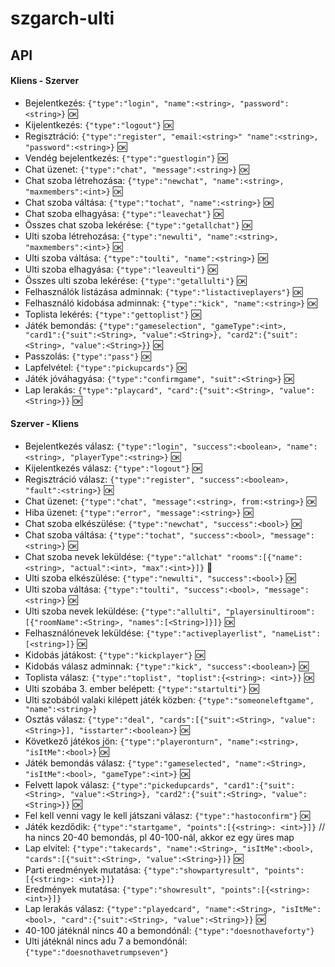 # szgarch-ulti

## API

#### Kliens - Szerver
- Bejelentkezés: `{"type":"login", "name":<string>, "password":<string>}` :ok:
- Kijelentkezés: `{"type":"logout"}` :ok:
- Regisztráció: `{"type":"register", "email:<string>" "name":<string>, "password":<string>}` :ok:
- Vendég bejelentkezés: `{"type":"guestlogin"}` :ok:
- Chat üzenet: `{"type":"chat", "message":<string>}` :ok:
- Chat szoba létrehozása: `{"type":"newchat", "name":<string>, "maxmembers":<int>}` :ok:
- Chat szoba váltása: `{"type":"tochat", "name":<string>}` :ok:
- Chat szoba elhagyása: `{"type":"leavechat"}` :ok:
- Összes chat szoba lekérése: `{"type":"getallchat"}` :ok:
- Ulti szoba létrehozása: `{"type":"newulti", "name":<string>, "maxmembers":<int>}` :ok:
- Ulti szoba váltása: `{"type":"toulti", "name":<string>}` :ok:
- Ulti szoba elhagyása: `{"type":"leaveulti"}` :ok:
- Összes ulti szoba lekérése: `{"type":"getallulti"}` :ok:
- Felhasználók listázása adminnak: `{"type":"listactiveplayers"}` :ok:
- Felhasználó kidobása adminnak: `{"type":"kick", "name":<string>}` :ok:
- Toplista lekérés: `{"type":"gettoplist"}` :ok:
- Játék bemondás: `{"type":"gameselection", "gameType":<int>, "card1":{"suit":<String>, "value":<String>}, "card2":{"suit":<String>, "value":<String>}}` :ok:
- Passzolás: `{"type":"pass"}` :ok:
- Lapfelvétel: `{"type":"pickupcards"}` :ok:
- Játék jóváhagyása: `{"type":"confirmgame", "suit":<String>}` :ok:
- Lap lerakás: `{"type":"playcard", "card":{"suit":<String>, "value":<String>}}` :ok:

#### Szerver - Kliens
- Bejelentkezés válasz: `{"type":"login", "success":<boolean>, "name":<string>, "playerType":<string>}` :ok:
- Kijelentkezés válasz: `{"type":"logout"}` :ok:
- Regisztráció válasz: `{"type":"register", "success":<boolean>, "fault":<string>}` :ok:
- Chat üzenet: `{"type":"chat", "message":<string>, from:<string>}` :ok:
- Hiba üzenet: `{"type":"error", "message":<string>}` :ok:
- Chat szoba elkészülése: `{"type":"newchat", "success":<bool>}` :ok:
- Chat szoba váltása: `{"type":"tochat", "success":<bool>, "message":<string>}` :ok:
- Chat szoba nevek leküldése: `{"type":"allchat" "rooms":[{"name":<string>, "actual":<int>, "max":<int>}]}` :hankey:
- Ulti szoba elkészülése: `{"type":"newulti", "success":<bool>}` :ok:
- Ulti szoba váltása: `{"type":"toulti", "success":<bool>, "message":<string>}` :ok:
- Ulti szoba nevek leküldése: `{"type":"allulti", "playersinultiroom":[{"roomName":<String>, "names":[<String>]}]}` :ok:
- Felhasználónevek leküldése: `{"type":"activeplayerlist", "nameList":[<string>]}` :ok:
- Kidobás játákost: `{"type":"kickplayer"}` :ok:
- Kidobás válasz adminnak: `{"type":"kick", "success":<boolean>}` :ok:
- Toplista válasz: `{"type":"toplist", "toplist":{<string>: <int>}}` :ok:
- Ulti szobába 3. ember belépett: `{"type":"startulti"}` :ok:
- Ulti szobából valaki kilépett játék közben: `{"type":"someoneleftgame", "name":<string>}`
- Osztás válasz: `{"type":"deal", "cards":[{"suit":<String>, "value":<String>}], "isstarter":<boolean>}` :ok:
- Következő játékos jön: `{"type":"playeronturn", "name":<string>, "isItMe":<bool>}` :ok:
- Játék bemondás válasz: `{"type":"gameselected", "name":<String>, "isItMe":<bool>, "gameType":<int>}` :ok:
- Felvett lapok válasz: `{"type":"pickedupcards", "card1":{"suit":<String>, "value":<String>}, "card2":{"suit":<String>, "value":<String>}}` :ok:
- Fel kell venni vagy le kell játszani válasz: `{"type":"hastoconfirm"}` :ok:
- Játék kezdődik: `{"type":"startgame", "points":[{<string>: <int>}]}` // ha nincs 20-40 bemondás, pl 40-100-nál, akkor ez egy üres map
- Lap elvitel: `{"type":"takecards", "name":<String>, "isItMe":<bool>, "cards":[{"suit":<String>, "value":<String>}]}` :ok:
- Parti eredmények mutatása: `{"type":"showpartyresult", "points":[{<string>: <int>}]}`
- Eredmények mutatása: `{"type":"showresult", "points":[{<string>: <int>}]}`
- Lap lerakás válasz: `{"type":"playedcard", "name":<String>, "isItMe":<bool>, "card":{"suit":<String>, "value":<String>}}` :ok:
- 40-100 játéknál nincs 40 a bemondónál: `{"type":"doesnothaveforty"}`
- Ulti játéknál nincs adu 7 a bemondónál: `{"type":"doesnothavetrumpseven"}`